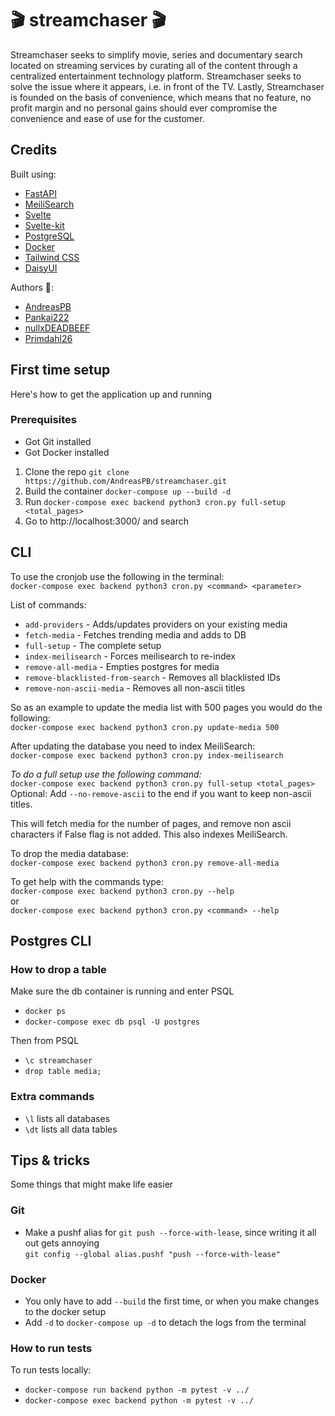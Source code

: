 # 🎬 streamchaser 🎬
Streamchaser seeks to simplify movie, series and documentary search located on streaming services by curating all of the content through a centralized entertainment technology platform. 
Streamchaser seeks to solve the issue where it appears, i.e. in front of the TV. 
Lastly, Streamchaser is founded on the basis of convenience, which means that no feature, 
no profit margin and no personal gains should ever compromise the convenience and ease of use for the customer.

## Credits
Built using:
* [FastAPI](https://github.com/tiangolo/fastapi) 
* [MeiliSearch](https://github.com/meilisearch/MeiliSearch)
* [Svelte](https://github.com/sveltejs/svelte)
* [Svelte-kit](https://kit.svelte.dev)
* [PostgreSQL](https://github.com/postgres/postgres) 
* [Docker](https://github.com/docker)
* [Tailwind CSS](https://tailwindcss.com)
* [DaisyUI](https://daisyui.com)

Authors 👷:
* [AndreasPB](https://github.com/AndreasPB)
* [Pankai222](https://github.com/Pankai222)
* [nullxDEADBEEF](https://github.com/nullxDEADBEEF)
* [Primdahl26](https://github.com/Primdahl26)


## First time setup
Here's how to get the application up and running

### Prerequisites
* Got Git installed
* Got Docker installed

1. Clone the repo `git clone https://github.com/AndreasPB/streamchaser.git`
2. Build the container `docker-compose up --build -d`  
3. Run `docker-compose exec backend python3 cron.py full-setup <total_pages>`
4. Go to http://localhost:3000/ and search

## CLI
To use the cronjob use the following in the terminal:  
`docker-compose exec backend python3 cron.py <command> <parameter>`

List of commands:
* `add-providers` - Adds/updates providers on your existing media
* `fetch-media` - Fetches trending media and adds to DB
* `full-setup` - The complete setup
* `index-meilisearch` - Forces meilisearch to re-index
* `remove-all-media` - Empties postgres for media
* `remove-blacklisted-from-search` - Removes all blacklisted IDs
* `remove-non-ascii-media` - Removes all non-ascii titles

So as an example to update the media list with 500 pages you would do the following:  
`docker-compose exec backend python3 cron.py update-media 500`

After updating the database you need to index MeiliSearch:  
`docker-compose exec backend python3 cron.py index-meilisearch`

*To do a full setup use the following command:*  
`docker-compose exec backend python3 cron.py full-setup <total_pages>`  
Optional: Add `--no-remove-ascii` to the end if you want to keep non-ascii titles. 

This will fetch media for the number of pages, and remove non ascii characters if False flag is not added.  This also indexes MeiliSearch.

To drop the media database:  
`docker-compose exec backend python3 cron.py remove-all-media`

To get help with the commands type:  
`docker-compose exec backend python3 cron.py --help`  
or  
`docker-compose exec backend python3 cron.py <command> --help`


## Postgres CLI
### How to drop a table
Make sure the db container is running and enter PSQL
* `docker ps`
* `docker-compose exec db psql -U postgres`

Then from PSQL
* `\c streamchaser`
* `drop table media;`

### Extra commands
* `\l` lists all databases
* `\dt` lists all data tables

## Tips & tricks
Some things that might make life easier

### Git
* Make a pushf alias for `git push --force-with-lease`, since writing it all out gets annoying  
`git config --global alias.pushf "push --force-with-lease"`

### Docker
* You only have to add `--build` the first time, or when you make changes to the docker setup
* Add `-d` to `docker-compose up -d` to detach the logs from the terminal

### How to run tests
To run tests locally:  
* `docker-compose run backend python -m pytest -v ../` 
* `docker-compose exec backend python -m pytest -v ../`
